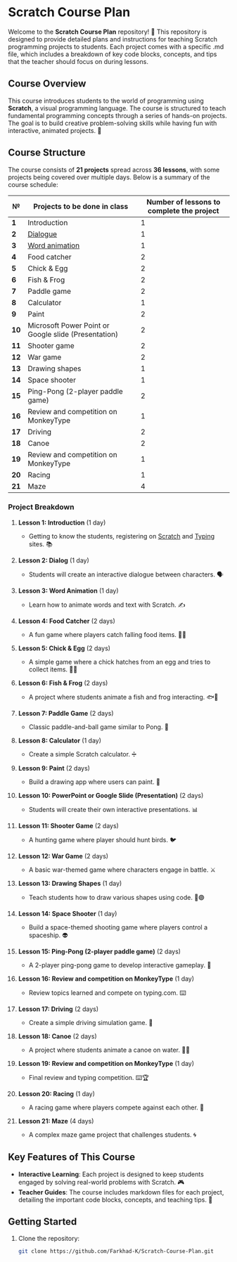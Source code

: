 # Scratch Course Plan

Welcome to the **Scratch Course Plan** repository! 🎉 This repository is designed to provide detailed plans and instructions for teaching Scratch programming projects to students. Each project comes with a specific .md file, which includes a breakdown of key code blocks, concepts, and tips that the teacher should focus on during lessons.

## Course Overview

This course introduces students to the world of programming using **Scratch**, a visual programming language. The course is structured to teach fundamental programming concepts through a series of hands-on projects. The goal is to build creative problem-solving skills while having fun with interactive, animated projects. 🚀

## Course Structure

The course consists of **21 projects** spread across **36 lessons**, with some projects being covered over multiple days. Below is a summary of the course schedule:

| **№** | **Projects to be done in class** | **Number of lessons to complete the project** |
|---------|-----------------------------------|------------------|
| **1**   | Introduction                     | 1 |
| **2**   | [Dialogue]()                           | 1 |
| **3**   | [Word animation](ilmhub-animation.sb3)                   | 1 |
| **4**   | Food catcher                     | 2 |
| **5**   | Chick & Egg                      | 2 |
| **6**   | Fish & Frog                      | 2 |
| **7**   | Paddle game                      | 2 |
| **8**   | Calculator                       | 1 |
| **9**   | Paint                            | 2 |
| **10**  | Microsoft Power Point or Google slide (Presentation) | 2 |
| **11**  | Shooter game                     | 2 |
| **12**  | War game                         | 2 |
| **13**  | Drawing shapes                   | 1 |
| **14**  | Space shooter                    | 1 |
| **15**  | Ping-Pong (2-player paddle game) | 2 |
| **16**  | Review and competition on MonkeyType | 1 |
| **17**  | Driving                          | 2 |
| **18**  | Canoe                            | 2 |
| **19**  | Review and competition on MonkeyType | 1 |
| **20**  | Racing                           | 1 |
| **21**  | Maze                             | 4 |

### Project Breakdown

1. **Lesson 1: Introduction** (1 day)  
   - Getting to know the students, registering on [Scratch](https://scratch.mit.edu/) and [Typing](https://www.typing.com/) sites. 📚

2. **Lesson 2: Dialog** (1 day)  
   - Students will create an interactive dialogue between characters. 🗣️

3. **Lesson 3: Word Animation** (1 day)  
   - Learn how to animate words and text with Scratch. ✍️

4. **Lesson 4: Food Catcher** (2 days)  
   - A fun game where players catch falling food items. 🍎🍔

5. **Lesson 5: Chick & Egg** (2 days)  
   - A simple game where a chick hatches from an egg and tries to collect items. 🐣🥚

6. **Lesson 6: Fish & Frog** (2 days)  
   - A project where students animate a fish and frog interacting. 🐟🐸

7. **Lesson 7: Paddle Game** (2 days)  
   - Classic paddle-and-ball game similar to Pong. 🏓

8. **Lesson 8: Calculator** (1 day)  
   - Create a simple Scratch calculator. ➗

9. **Lesson 9: Paint** (2 days)  
   - Build a drawing app where users can paint. 🎨

10. **Lesson 10: PowerPoint or Google Slide (Presentation)** (2 days)  
    - Students will create their own interactive presentations. 📊

11. **Lesson 11: Shooter Game** (2 days)  
    - A hunting game where player should hunt birds. 🐦

12. **Lesson 12: War Game** (2 days)  
    - A basic war-themed game where characters engage in battle. ⚔️

13. **Lesson 13: Drawing Shapes** (1 day)  
    - Teach students how to draw various shapes using code. 🔵🟣

14. **Lesson 14: Space Shooter** (1 day)  
    - Build a space-themed shooting game where players control a spaceship. 👽

15. **Lesson 15: Ping-Pong (2-player paddle game)** (2 days)  
    - A 2-player ping-pong game to develop interactive gameplay. 🏓

16. **Lesson 16: Review and competition on MonkeyType** (1 day)  
    - Review topics learned and compete on typing.com. ⌨️

17. **Lesson 17: Driving** (2 days)  
    - Create a simple driving simulation game. 🚗

18. **Lesson 18: Canoe** (2 days)  
    - A project where students animate a canoe on water. 🚣‍♂️

19. **Lesson 19: Review and competition on MonkeyType** (1 day)  
    - Final review and typing competition. ⌨️🏆

20. **Lesson 20: Racing** (1 day)  
    - A racing game where players compete against each other. 🏁

21. **Lesson 21: Maze** (4 days)  
    - A complex maze game project that challenges students. 🌀

## Key Features of This Course

- **Interactive Learning**: Each project is designed to keep students engaged by solving real-world problems with Scratch. 🎮
- **Teacher Guides**: The course includes markdown files for each project, detailing the important code blocks, concepts, and teaching tips. 📑

## Getting Started

1. Clone the repository:
   ```bash
   git clone https://github.com/Farkhad-K/Scratch-Course-Plan.git
